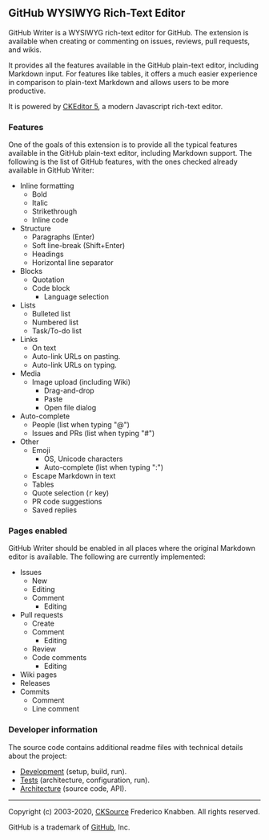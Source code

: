 ## GitHub WYSIWYG Rich-Text Editor

GitHub Writer is a WYSIWYG rich-text editor for GitHub. The extension is available when creating or commenting on issues, reviews, pull requests, and wikis. 

It provides all the features available in the GitHub plain-text editor, including Markdown input. For features like tables, it offers a much easier experience in comparison to plain-text Markdown and allows users to be more productive. 

It is powered by [CKEditor 5](https://ckeditor.com/ckeditor-5/), a modern Javascript rich-text editor.

### Features

One of the goals of this extension is to provide all the typical features available in the GitHub plain-text editor, including Markdown support. The following is the list of GitHub features, with the ones checked already available in GitHub Writer:

*   Inline formatting
    *   Bold
    *   Italic
    *   Strikethrough
    *   Inline code
*   Structure
    *   Paragraphs (Enter)
    *   Soft line-break (Shift+Enter)
    *   Headings
    *   Horizontal line separator
*   Blocks
    *   Quotation
    *   Code block
        *   Language selection
*   Lists
    *   Bulleted list
    *   Numbered list
    *   Task/To-do list
*   Links
    *   On text
    *   Auto-link URLs on pasting.
    *   Auto-link URLs on typing.
*   Media
    *   Image upload (including Wiki)
        *   Drag-and-drop
        *   Paste
        *   Open file dialog
*   Auto-complete
    *   People (list when typing "@")
    *   Issues and PRs (list when typing "#")
*   Other
    *   Emoji
        *   OS, Unicode characters
        *   Auto-complete (list when typing ":")
    *   Escape Markdown in text
    *   Tables
    *   Quote selection (<kbd>r</kbd> key)
    *   PR code suggestions
    *   Saved replies

### Pages enabled

GitHub Writer should be enabled in all places where the original Markdown editor is available. The following are currently implemented:

*   Issues
    *   New
    *   Editing
    *   Comment
        *   Editing
*   Pull requests
    *   Create
    *   Comment
        *   Editing
    *   Review
    *   Code comments
        *   Editing
*   Wiki pages
*   Releases
*   Commits
    *   Comment
    *   Line comment

### Developer information

The source code contains additional readme files with technical details about the project:

*   [Development](dev/README.md) (setup, build, run).
*   [Tests](tests/README.md) (architecture, configuration, run).
*   [Architecture](src/README.md) (source code, API).

---

Copyright (c) 2003-2020, [CKSource](https://cksource.com/) Frederico Knabben. All rights reserved.

GitHub is a trademark of [GitHub](https://github.com/), Inc.

